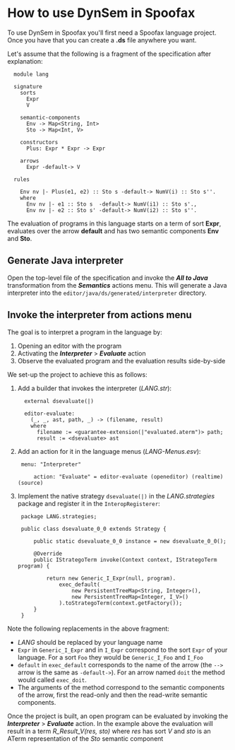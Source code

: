
# How to use DynSem in Spoofax

To use DynSem in Spoofax you'll first need a Spoofax language project. Once you have that you can create a **.ds** file anywhere you want.

Let's assume that the following is a fragment of the specification after explanation:

```
  module lang

  signature
    sorts
      Expr
      V

    semantic-components
      Env -> Map<String, Int>
      Sto -> Map<Int, V>

    constructors
      Plus: Expr * Expr -> Expr

    arrows
      Expr -default-> V

  rules

    Env nv |- Plus(e1, e2) :: Sto s -default-> NumV(i) :: Sto s''.
    where
      Env nv |- e1 :: Sto s  -default-> NumV(i1) :: Sto s'.,
      Env nv |- e2 :: Sto s' -default-> NumV(i2) :: Sto s''.

```

The evaluation of programs in this language starts on a term of sort **Expr**, evaluates over the arrow **default** and has two semantic components **Env** and **Sto**.

## Generate Java interpreter

Open the top-level file of the specification and invoke the ***All to Java*** transformation from the ***Semantics*** actions menu. This will generate a Java interpreter into the `editor/java/ds/generated/interpreter` directory.

## Invoke the interpreter from actions menu

The goal is to interpret a program in the language by:

1. Opening an editor with the program
2. Activating the ***Interpreter*** > ***Evaluate*** action
3. Observe the evaluated program and the evaluation results side-by-side

We set-up the project to achieve this as follows:

1. Add a builder that invokes the interpreter (*LANG.str*):
		 
		 external dsevaluate(|)
		
		 editor-evaluate:
		   (_, _, ast, path, _) -> (filename, result)
		   where
		     filename := <guarantee-extension(|"evaluated.aterm")> path;
		     result := <dsevaluate> ast
		     
2. Add an action for it in the language menus (*LANG-Menus.esv*):

		menu: "Interpreter"
		
			action: "Evaluate" = editor-evaluate (openeditor) (realtime) (source)
			
3. Implement the native strategy `dsevaluate(|)` in the *LANG.strategies* package and register it in the `InteropRegisterer`:

		package LANG.strategies;
		
		public class dsevaluate_0_0 extends Strategy {
		
			public static dsevaluate_0_0 instance = new dsevaluate_0_0();
		
			@Override
			public IStrategoTerm invoke(Context context, IStrategoTerm program) {
		
				return new Generic_I_Expr(null, program).
					exec_default(
						new PersistentTreeMap<String, Integer>(),
						new PersistentTreeMap<Integer, I_V>()
					).toStrategoTerm(context.getFactory());
			}
		}


Note the following replacements in the above fragment:
	
* *LANG* should be replaced by your language name
* `Expr` in `Generic_I_Expr` and in `I_Expr` correspond to the sort `Expr` of your language. For a sort `Foo` they would be `Generic_I_Foo` and `I_Foo`
* `default` in `exec_default` corresponds to the name of the arrow (the `-->` arrow is the same as `-default->`). For an arrow named `doit` the method would called `exec_doit`.
* The arguments of the method correspond to the semantic components of the arrow, first the read-only and then the read-write semantic components.

Once the project is built, an open program can be evaluated by invoking the ***Interpreter*** > ***Evaluate*** action. In the example above the evaluation will result in a term *R_Result_V(res, sto)* where *res* has sort *V* and *sto* is an ATerm representation of the *Sto* semantic component
